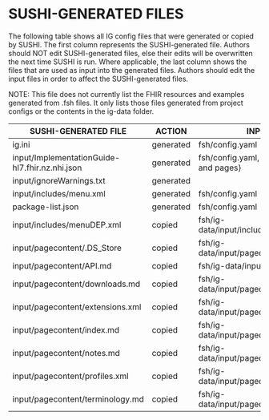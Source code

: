 # SUSHI-GENERATED FILES #

The following table shows all IG config files that were generated or copied by SUSHI.  The first column
represents the SUSHI-generated file. Authors should NOT edit SUSHI-generated files, else their edits will
be overwritten the next time SUSHI is run. Where applicable, the last column shows the files that are used
as input into the generated files. Authors should edit the input files in order to affect the SUSHI-generated
files.

NOTE: This file does not currently list the FHIR resources and examples generated from .fsh files. It only
lists those files generated from project configs or the contents in the ig-data folder.

| SUSHI-GENERATED FILE                           | ACTION    | INPUT FILE(S)                                    |
| ---------------------------------------------- | --------- | ------------------------------------------------ |
| ig.ini                                         | generated | fsh/config.yaml                                  |
| input/ImplementationGuide-hl7.fhir.nz.nhi.json | generated | fsh/config.yaml, {all input resources and pages} |
| input/ignoreWarnings.txt                       | generated |                                                  |
| input/includes/menu.xml                        | generated | fsh/config.yaml                                  |
| package-list.json                              | generated | fsh/config.yaml                                  |
| input/includes/menuDEP.xml                     | copied    | fsh/ig-data/input/includes/menuDEP.xml           |
| input/pagecontent/.DS_Store                    | copied    | fsh/ig-data/input/pagecontent/.DS_Store          |
| input/pagecontent/API.md                       | copied    | fsh/ig-data/input/pagecontent/API.md             |
| input/pagecontent/downloads.md                 | copied    | fsh/ig-data/input/pagecontent/downloads.md       |
| input/pagecontent/extensions.xml               | copied    | fsh/ig-data/input/pagecontent/extensions.xml     |
| input/pagecontent/index.md                     | copied    | fsh/ig-data/input/pagecontent/index.md           |
| input/pagecontent/notes.md                     | copied    | fsh/ig-data/input/pagecontent/notes.md           |
| input/pagecontent/profiles.xml                 | copied    | fsh/ig-data/input/pagecontent/profiles.xml       |
| input/pagecontent/terminology.md               | copied    | fsh/ig-data/input/pagecontent/terminology.md     |